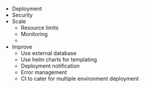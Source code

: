 - Deployment
- Security
- Scale
  - Resource limits
  - Monitoring
  -
- Improve
  - Use external database
  - Use helm charts for templating
  - Deployment notification
  - Error management
  - CI to cater for multiple environment deployment

